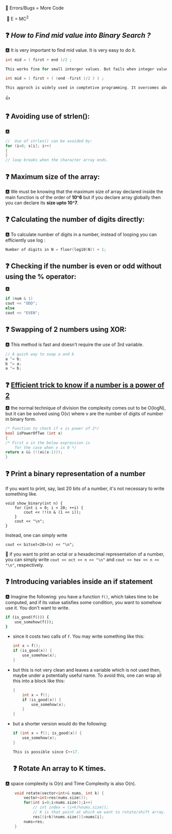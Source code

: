 :notebook: Errors/Bugs =  More Code

​		:bow_and_arrow: E = MC<sup>2</sup>



## :question:  ***How to Find mid value into Binary Search ?***

 :a: It is very important to find mid value. It is very easy to do it.

```c 
int mid = ( first + end )/2 ;

This works fine for small interger values. But fails when integer value become high. It gives runtime error of overflow.
```

```c
int mid = ( first + ( (end -first )/2 ) ) ;

This approch is widely used in comptetive programming. It overcomes above problem. 
```

:+1:



## :question: **Avoiding use of strlen():**

:a:  

```c
//  Use of strlen() can be avoided by:
for (i=0; s[i]; i++) 
{ 
}
// loop breaks when the character array ends.
```



## :question:  **Maximum size of the array:** 

:a: We must be knowing that the maximum size of array declared inside the main function is of the order of **10^6** but if you declare array globally then you can declare its **size upto 10^7**.

 ## :question: **Calculating the number of digits directly:** 

:a: To calculate number of digits in a number, instead of looping you can efficiently use log :

```c
Number of digits in N = floor(log10(N)) + 1;  
```



## :question:  **Checking if the number is even or odd without using the % operator:**

:a:  

```cpp
if (num & 1)
cout << "ODD";
else
cout << "EVEN";

```



## :question:  **Swapping of 2 numbers using XOR:**

:a: This method is fast and doesn’t require the use of 3rd variable.

```cpp
// A quick way to swap a and b
a ^= b;
b ^= a;
a ^= b;
```



## :question:  **[Efficient trick to know if a number is a power of 2](https://www.geeksforgeeks.org/program-to-find-whether-a-no-is-power-of-two/)** 

:a: the normal technique of division the complexity comes out to be O(logN), but it can be solved using O(v) where v are the number of digits of number in binary form.

```cpp
/* Function to check if x is power of 2*/
bool isPowerOfTwo (int x)
{
/* First x in the below expression is
	for the case when x is 0 */
return x && (!(x&(x-1)));
}
```





## :question: **Print a binary representation of a number**

If you want to print, say, last 20 bits of a number, it's not necessary to write something like.

```
void show_binary(int n) {
    for (int i = 0; i < 20; ++i) {
        cout << !!(n & (1 << i));
    }
    cout << "\n";
}
```

Instead, one can simply write

```
cout << bitset<20>(n) << "\n";
```



:bow_and_arrow:  if you want to print an octal or a hexadecimal representation of a number, you can simply write `cout << oct << n << "\n"` and `cout << hex << n << "\n"`, respectively.



## :question: **Introducing variables inside an if statement**

:a: Imagine the following: you have a function `f()`, which takes time to be computed, and if its value satisfies some condition, you want to somehow use it. You don't want to write.

```ruby
if (is_good(f())) {
    use_somehow(f());
}
```

* since it costs two calls of `f`. You may write something like this:

  ``` cpp
  int x = f();
  if (is_good(x)) {
      use_somehow(x);
  }
  ```



* but this is not very clean and leaves a variable which is not used then, maybe under a potentially useful name. To avoid this, one can wrap all this into a block like this:

  ```cpp
  {
      int x = f();
      if (is_good(x)) {
          use_somehow(x);
      }
  }
  ```

  

* but a shorter version would do the following:

  ```cpp
  if (int x = f(); is_good(x)) {
      use_somehow(x);
  }
  
  This is possible since C++17.
  ```

  
  
  ## :question: Rotate An array to K times.

:a:  space complexity is O(n) and Time Complexity is also O(n).

```cpp
    void rotate(vector<int>& nums, int k) {
        vector<int>res(nums.size());
        for(int i=0;i<nums.size();i++)
            // int index = (i+k)%nums.size(); 
            // K is that point at which we want to rotate/shift array.
            res[(i+k)%nums.size()]=nums[i];
        nums=res;
    }
```



